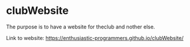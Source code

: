 # clubWebsite

The purpose is to have a website for theclub and nother else.


Link to website: https://enthusiastic-programmers.github.io/clubWebsite/
